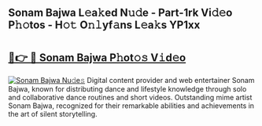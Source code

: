 ## Sonam Bajwa L𝚎a𝚔ed N𝚞𝚍e - Part-1rk Vi𝚍𝚎o P𝚑𝚘tos - H𝚘𝚝 O𝚗𝚕yf𝚊ns L𝚎a𝚔s YP1xx

# <h2><a href="http://kfdnzxi.oniu.top/?m=Sonam+Bajwa">🔗👉 🔴 Sonam Bajwa P𝚑ot𝚘𝚜 V𝚒d𝚎o</a></h2>

[![Sonam Bajwa Nu𝚍e𝚜](https://i.imgur.com/0qMVB7G.gif)](http://kfdnzxi.oniu.top/?m=Sonam+Bajwa)
Digital content provider and web entertainer Sonam Bajwa, known for distributing dance and lifestyle knowledge through solo and collaborative dance routines and short videos. Outstanding mime artist Sonam Bajwa, recognized for their remarkable abilities and achievements in the art of silent storytelling.  
